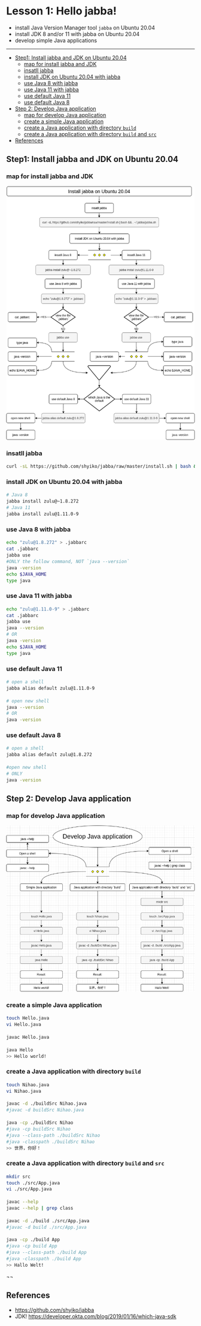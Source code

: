 <h1>Lesson 1: Hello jabba!</h1>

- install Java Version Manager tool `jabba` on Ubuntu 20.04
- install JDK 8 and/or 11 with jabba on Ubuntu 20.04
- develop simple Java applications

---

- [Step1:  Install jabba and JDK on Ubuntu 20.04](#step1--install-jabba-and-jdk-on-ubuntu-2004)
  - [map for install jabba and JDK](#map-for-install-jabba-and-jdk)
  - [insatll jabba](#insatll-jabba)
  - [install JDK on Ubuntu 20.04 with jabba](#install-jdk-on-ubuntu-2004-with-jabba)
  - [use Java 8 with jabba](#use-java-8-with-jabba)
  - [use Java 11 with jabba](#use-java-11-with-jabba)
  - [use default Java 11](#use-default-java-11)
  - [use default Java 8](#use-default-java-8)
- [Step 2: Develop Java application](#step-2-develop-java-application)
  - [map for develop Java application](#map-for-develop-java-application)
  - [create a simple Java application](#create-a-simple-java-application)
  - [create a Java application with directory `build`](#create-a-java-application-with-directory-build)
  - [create a Java application with directory `build` and `src`](#create-a-java-application-with-directory-build-and-src)
- [References](#references)


## Step1:  Install jabba and JDK on Ubuntu 20.04

### map for install jabba and JDK

![101_hello_jabba-Step1-install-jabba](docs/images/101_hello_jabba-Step1-install-jabba.png)

### insatll jabba
```bash
curl -sL https://github.com/shyiko/jabba/raw/master/install.sh | bash && . ~/.jabba/jabba.sh
```

### install JDK on Ubuntu 20.04 with jabba

```bash
# Java 8
jabba install zulu@~1.8.272
# Java 11
jabba install zulu@1.11.0-9
```

### use Java 8 with jabba
```bash
echo "zulu@1.8.272" > .jabbarc
cat .jabbarc
jabba use
#ONLY the follow command, NOT `java --version`
java -version
echo $JAVA_HOME
type java
```

### use Java 11 with jabba
```bash
echo "zulu@1.11.0-9" > .jabbarc
cat .jabbarc
jabba use
java --version
# OR
java -version
echo $JAVA_HOME
type java
```

### use default Java 11
```bash
# open a shell
jabba alias default zulu@1.11.0-9

# open new shell
java --version
# OR
java -version
```

### use default Java 8
```bash
# open a shell
jabba alias default zulu@1.8.272

#open new shell
# ONLY
java -version
```

## Step 2: Develop Java application

### map for develop Java application
![101_hello_jabba-Step2-develop-java-app](docs/images/101_hello_jabba-Step2-develop-java-app.png)

### create a simple Java application

```bash
touch Hello.java
vi Hello.java

javac Hello.java

java Hello
>> Hello world!
```

### create a Java application with directory `build`

```bash
touch Nihao.java
vi Nihao.java

javac -d ./buildSrc Nihao.java
#javac -d buildSrc Nihao.java

java -cp ./buildSrc Nihao
#java -cp buildSrc Nihao
#java --class-path ./buildSrc Nihao
#java -classpath ./buildSrc Nihao
>> 世界，你好！
```

### create a Java application with directory `build` and `src`

```bash
mkdir src
touch ./src/App.java
vi ./src/App.java

javac --help
javac --help | grep class

javac -d ./build ./src/App.java
#javac -d build ./src/App.java

java -cp ./build App
#java -cp build App
#java --class-path ./build App
#java -classpath ./build App
>> Hallo Welt!
```
¬¬
## References
- https://github.com/shyiko/jabba
- JDK! https://developer.okta.com/blog/2019/01/16/which-java-sdk

































